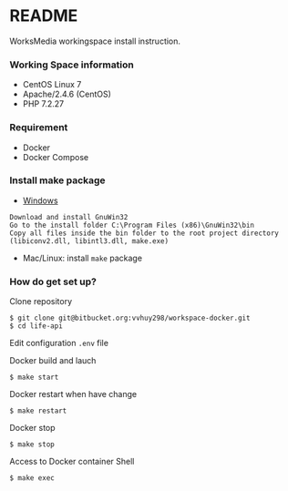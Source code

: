 # README #

WorksMedia workingspace install instruction.

### Working Space information ###

- CentOS Linux 7
- Apache/2.4.6 (CentOS)
- PHP 7.2.27 

### Requirement

- Docker
- Docker Compose

### Install make package

- [Windows](http://gnuwin32.sourceforge.net/packages/make.htm)
```shell
Download and install GnuWin32
Go to the install folder C:\Program Files (x86)\GnuWin32\bin
Copy all files inside the bin folder to the root project directory (libiconv2.dll, libintl3.dll, make.exe)
```
- Mac/Linux: install `make` package

### How do get set up?

 Clone repository
```shell
$ git clone git@bitbucket.org:vvhuy298/workspace-docker.git
$ cd life-api
```

 Edit configuration `.env` file

 Docker build and lauch
```shell
$ make start
```

 Docker restart when have change
```shell
$ make restart
```

 Docker stop
```shell
$ make stop
```

 Access to Docker container Shell
```shell
$ make exec
```
